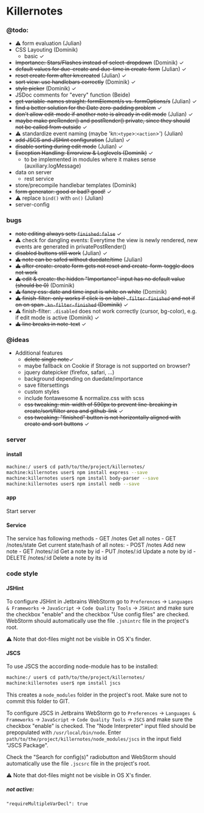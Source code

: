 # Killernotes

### @todo:

  - ⚠ form evaluation (Julian)
  - CSS Layouting (Dominik) 
    - basic ✓
  - ~~Importance: Stars/Flashes instead of select-dropdown~~ (Dominik) ✓
  - ~~default values for due-create and due-time in create form~~ (Julian) ✓
  - ~~reset create form after kn:created~~ (Julian) ✓
  - ~~sort view: use handlebars correctly~~ (Dominik) ✓
  - ~~style picker~~ (Dominik) ✓
  - JSDoc comments for "every" function (Beide)
  - ~~get variable-names straight: formElement/s vs. formOptions/s~~ (Julian) ✓
  - ~~find a better solution for the Date zero-padding problem~~ ✓
  - ~~don't allow edit-mode if another note is already in edit mode~~ (Julian) ✓
  - ~~maybe make preRender() and postRender() private, since they should not be called from outside~~ ✓
  - ⚠ standardize event naming (maybe 'kn:`<type`>:`<action`>') (Julian)
  - ~~add JSCS and JSHint configuration~~ (Julian) ✓
  - ~~disable sorting during edit mode~~ (Julian) ✓
  - ~~Exception Handling: Errorview & Loglevels (Dominik)~~ ✓
    - to be implemented in modules where it makes sense (auxiliary.logMessage)
  - data on server
    - rest service
  - store/precompile handlebar templates (Dominik)
  - ~~form generator: good or bad? good!~~ ✓
  - ⚠ replace `bind()` with `on()` (Julian)
  - server-config
  
### bugs
  - ~~note editing always sets `finished:false`~~ ✓
  - ⚠ check for dangling events: Everytime the view is newly rendered, new events are generated in privatePostRender()
  - ~~disabled buttons still work~~ (Julian) ✓
  - ~~⚠ note can be safed without duedate/time~~ (Julian)
  - ~~⚠ after create: create form gets not reset and create-form-toggle does not work~~
  - ~~⚠ edit & create: the hidden "Importance" input has no default value (should be 0)~~ (Dominik)
  - ~~⚠ fancy css: date and time input is white on white~~ (Dominik)
  - ~~⚠ finish-filter: only works if click is on label `.filter-finished` and not if on on span `.kn-filter-finished` (Dominik)~~ ✓
  - ⚠ finish-filter: `.disabled` does not work correctly (cursor, bg-color), e.g. if edit mode is active (Dominik) ✓
  - ~~⚠ line breaks in note-text~~ ✓

### @ideas
  - Additional features
    - ~~delete single note~~✓
    - maybe fallback on Cookie if Storage is not supported on browser?
    - jquery datepicker (firefox, safari, ...)
    - background depending on duedate/importance
    - save filtersettings
    - custom styles
    - include fontawesome & normalize.css with scss
    - ~~css tweaking: min-width of 590px to prevent line-breaking in create/sort/filter area and github-link~~ ✓
    - ~~css tweaking: "finished" button is not horizontally aligned with create and sort buttons~~ ✓
    
### server
#### install
```sh
machine:/ user$ cd path/to/the/project/killernotes/
machine:killernotes user$ npm install express --save
machine:killernotes user$ npm install body-parser --save
machine:killernotes user$ npm install nedb --save
```

#### app
Start server 

#### Service
The service has following methods
    - GET /notes 
      Get all notes
    - GET /notes/state
      Get current state/hash of all notes:
    - POST /notes 
      Add new note
    - GET /notes/:id
      Get a note by id
    - PUT /notes/:id
      Update a note by id
    - DELETE /notes/:id
      Delete a note by its id

### code style
#### JSHint
To configure JSHint in Jetbrains WebStorm go to `Preferences` → `Languages & Frameworks` → `JavaScript` → `Code Quality Tools` → `JSHint` and make sure the checkbox "enable" and the checkbox "Use config files" are checked. WebStorm should automatically use the file `.jshintrc` file in the project's root.

⚠ Note that dot-files might not be visible in OS X's finder.

#### JSCS
To use JSCS the according node-module has to be installed:

```sh
machine:/ user$ cd path/to/the/project/killernotes/
machine:killernotes user$ npm install jscs
```

This creates a `node_modules` folder in the project's root. Make sure not to commit this folder to GIT.

To configure JSCS in Jetbrains WebStorm go to `Preferences` → `Languages & Frameworks` → `JavaScript` → `Code Quality Tools` → `JSCS` and make sure the checkbox "enable" is checked. The "Node Interpreter" input filed should be prepopulated with `/usr/local/bin/node`. Enter `path/to/the/project/killernotes/node_modules/jscs` in the input field "JSCS Package".

Check the "Search for config(s)" radiobutton and WebStorm should automatically use the file `.jscsrc` file in the project's root.

⚠ Note that dot-files might not be visible in OS X's finder.

##### not active:
`"requireMultipleVarDecl": true`

